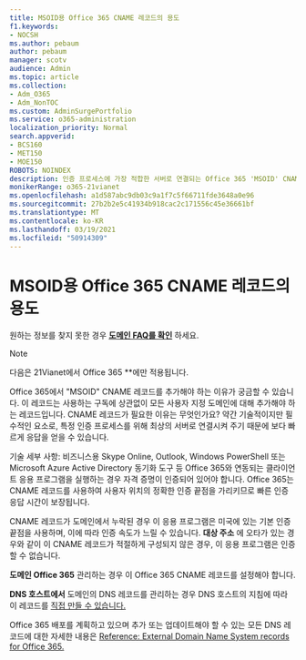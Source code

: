 ```yaml
---
title: MSOID용 Office 365 CNAME 레코드의 용도
f1.keywords:
- NOCSH
ms.author: pebaum
author: pebaum
manager: scotv
audience: Admin
ms.topic: article
ms.collection:
- Adm_O365
- Adm_NonTOC
ms.custom: AdminSurgePortfolio
ms.service: o365-administration
localization_priority: Normal
search.appverid:
- BCS160
- MET150
- MOE150
ROBOTS: NOINDEX
description: 인증 프로세스에 가장 적합한 서버로 연결되는 Office 365 'MSOID' CNAME 레코드에 대해 자세히 알아보면 응답 속도가 빨라집니다.
monikerRange: o365-21vianet
ms.openlocfilehash: a1d587abc9db03c9a1f7c5f66711fde3648a0e96
ms.sourcegitcommit: 27b2b2e5c41934b918cac2c171556c45e36661bf
ms.translationtype: MT
ms.contentlocale: ko-KR
ms.lasthandoff: 03/19/2021
ms.locfileid: "50914309"
---
```

# <a name="whats-the-purpose-of-the-office-365-cname-record-for-msoid"></a>MSOID용 Office 365 CNAME 레코드의 용도

 원하는 정보를 찾지 못한 경우 **[도메인 FAQ를 확인](../setup/domains-faq.yml)** 하세요. 
> [!NOTE]
> 다음은 21Vianet에서 Office 365 **에만 적용됩니다.
  
Office 365에서 "MSOID" CNAME 레코드를 추가해야 하는 이유가 궁금할 수 있습니다. 이 레코드는 사용하는 구독에 상관없이 모든 사용자 지정 도메인에 대해 추가해야 하는 레코드입니다. CNAME 레코드가 필요한 이유는 무엇인가요? 약간 기술적이지만 필수적인 요소로, 특정 인증 프로세스를 위해 최상의 서버로 연결시켜 주기 때문에 보다 빠르게 응답을 얻을 수 있습니다.
  
기술 세부 사항: 비즈니스용 Skype Online, Outlook, Windows PowerShell 또는 Microsoft Azure Active Directory 동기화 도구 등 Office 365와 연동되는 클라이언트 응용 프로그램을 실행하는 경우 자격 증명이 인증되어 있어야 합니다. Office 365는 CNAME 레코드를 사용하여 사용자 위치의 정확한 인증 끝점을 가리키므로 빠른 인증 응답 시간이 보장됩니다.
  
CNAME 레코드가 도메인에서 누락된 경우 이 응용 프로그램은 미국에 있는 기본 인증 끝점을 사용하며, 이에 따라 인증 속도가 느릴 수 있습니다. **대상 주소** 에 오타가 있는 경우와 같이 이 CNAME 레코드가 적절하게 구성되지 않은 경우, 이 응용 프로그램은 인증할 수 없습니다.
  
 **도메인 Office 365** 관리하는 경우 이 Office 365 CNAME 레코드를 설정해야 합니다. 
  
 **DNS 호스트에서** 도메인의 DNS 레코드를 관리하는 경우 DNS 호스트의 지침에 따라 이 레코드를 [직접 만들 수 있습니다.](../get-help-with-domains/create-dns-records-at-any-dns-hosting-provider.md)
  
Office 365 배포를 계획하고 있으며 추가 또는 업데이트해야 할 수 있는 모든 DNS 레코드에 대한 자세한 내용은 [Reference: External Domain Name System records for Office 365.](../../enterprise/external-domain-name-system-records.md)
